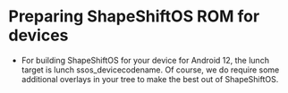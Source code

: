 # Preparing ShapeShiftOS ROM for devices
- For building ShapeShiftOS for your device for Android 12, the lunch target is lunch ssos_devicecodename. Of course, we do require some additional overlays in your tree to make the best out of ShapeShiftOS. 

